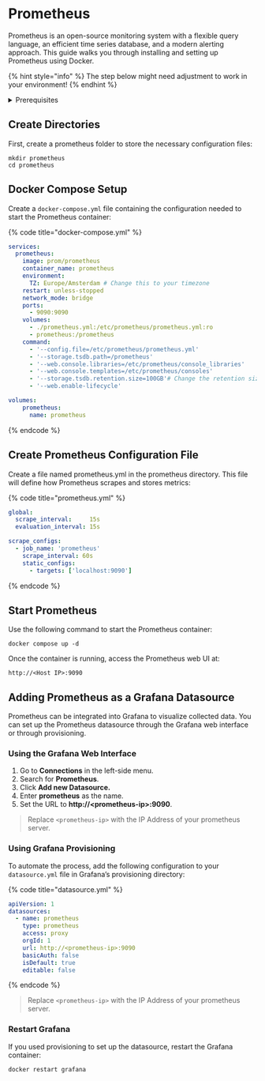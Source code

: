 # Prometheus

Prometheus is an open-source monitoring system with a flexible query language, an efficient time series database, and a modern alerting approach. This guide walks you through installing and setting up Prometheus using Docker.

{% hint style="info" %}
The step below might need adjustment to work in your environment!
{% endhint %}

<details>

<summary>Prerequisites</summary>

* Docker installed on your server

</details>

## Create Directories

First, create a prometheus folder to store the necessary configuration files:

```shell
mkdir prometheus
cd prometheus
```

## Docker Compose Setup

Create a `docker-compose.yml` file containing the configuration needed to start the Prometheus container:

{% code title="docker-compose.yml" %}
```yaml
services:
  prometheus:
    image: prom/prometheus
    container_name: prometheus
    environment:
      TZ: Europe/Amsterdam # Change this to your timezone
    restart: unless-stopped
    network_mode: bridge
    ports:
      - 9090:9090
    volumes:
      - ./prometheus.yml:/etc/prometheus/prometheus.yml:ro
      - prometheus:/prometheus
    command:
      - '--config.file=/etc/prometheus/prometheus.yml'
      - '--storage.tsdb.path=/prometheus'
      - '--web.console.libraries=/etc/prometheus/console_libraries'
      - '--web.console.templates=/etc/prometheus/consoles'
      - '--storage.tsdb.retention.size=100GB'# Change the retention size to your liking.
      - '--web.enable-lifecycle'

volumes:
    prometheus:
      name: prometheus

```
{% endcode %}

## Create Prometheus Configuration File

Create a file named prometheus.yml in the prometheus directory. This file will define how Prometheus scrapes and stores metrics:

{% code title="prometheus.yml" %}
```yaml
global:
  scrape_interval:     15s
  evaluation_interval: 15s

scrape_configs:
  - job_name: 'prometheus'
    scrape_interval: 60s
    static_configs:
      - targets: ['localhost:9090']
```
{% endcode %}

## Start Prometheus

Use the following command to start the Prometheus container:

```shell
docker compose up -d
```

Once the container is running, access the Prometheus web UI at:

`http://<Host IP>:9090`

## Adding Prometheus as a Grafana Datasource

Prometheus can be integrated into Grafana to visualize collected data. You can set up the Prometheus datasource through the Grafana web interface or through provisioning.

### Using the Grafana Web Interface

1. Go to **Connections** in the left-side menu.
2. Search for **Prometheus**.
3. Click **Add new Datasource.**
4. Enter **prometheus** as the name.
5. Set the URL to **http://\<prometheus-ip>:9090**.

> Replace `<prometheus-ip>` with the IP Address of your prometheus server.

### Using Grafana Provisioning

To automate the process, add the following configuration to your `datasource.yml` file in Grafana’s provisioning directory:

{% code title="datasource.yml" %}
```yaml
apiVersion: 1
datasources:
  - name: prometheus
    type: prometheus
    access: proxy
    orgId: 1
    url: http://<prometheus-ip>:9090
    basicAuth: false
    isDefault: true
    editable: false
```
{% endcode %}

> Replace `<prometheus-ip>` with the IP Address of your prometheus server.

### Restart Grafana

If you used provisioning to set up the datasource, restart the Grafana container:

```
docker restart grafana
```
